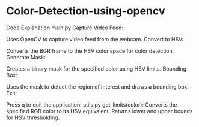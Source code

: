 # Color-Detection-using-opencv
Code Explanation
main.py
Capture Video Feed:

Uses OpenCV to capture video feed from the webcam.
Convert to HSV:

Converts the BGR frame to the HSV color space for color detection.
Generate Mask:

Creates a binary mask for the specified color using HSV limits.
Bounding Box:

Uses the mask to detect the region of interest and draws a bounding box.
Exit:

Press q to quit the application.
utils.py
get_limits(color):
Converts the specified RGB color to its HSV equivalent.
Returns lower and upper bounds for HSV thresholding.
